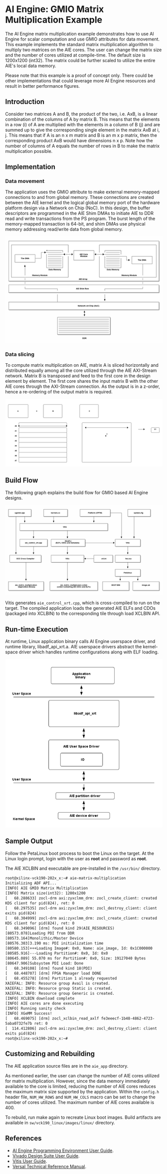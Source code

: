 # AI Engine: GMIO Matrix Multiplication Example

The AI Engine matrix multiplication example demonstrates how to use AI Engine for scalar computation and use GMIO attributes for data movement. This example implements the standard matrix multiplication algorithm to multiply two matrices on the AIE cores. The user can change the matrix size and the number of cores utilized at compile-time. The default size is 1200x1200 (int32). The matrix could be further scaled to utilize the entire AIE's local data memory.

Please note that this example is a proof of concept only. There could be other implementations that could leverage more AI Engine resources and result in better performance figures.

## Introduction

Consider two matrices A and B, the product of the two, i.e. AxB, is a linear combination of the columns of A by matrix B. This means that the elements in a row (i) of A are multiplied with the elements in a column of B (j) and are summed up to give the corresponding single element in the matrix AxB at i, j. This means that if A is an n x m matrix and B is an m x p matrix, then the corresponding product AxB would have dimensions n x p. Note how the number of columns of A equals the number of rows in B to make the matrix multiplication possible.

## Implementation

### Data movement

The application uses the GMIO attribute to make external memory-mapped connections to and from global memory. These connections are created between the AIE kernel and the logical global memory port of the hardware platform design via a Network on Chip (NoC). In this design, the buffer descriptors are programmed in the AIE Shim DMAs to initiate AIE to DDR read and write transactions from the PS program. The burst length of the memory-mapped transaction is 64-bit, and shim DMAs use physical memory addressing read/write data from global memory.

![Data movement](images/data_movement.png)

### Data slicing

To compute matrix multiplication on AIE, matrix A is sliced horizontally and distributed equally among all the core utilized through the AIE AXI-Stream network. Matrix B is transposed and feed to the first core in the design element by element. The first core shares the input matrix B with the other AIE cores through the AXI-Stream connection. As the output is in a z-order, hence a re-ordering of the output matrix is required.

![Data Slicing](images/data_slicing.png)

## Build Flow

The following graph explains the build flow for GMIO based AI Engine designs.

![Build flow](images/build_flow.png)

Vitis generates `aie_control_xrt.cpp`, which is cross-compiled to run on the target. The compiled application loads the generated AIE ELFs and CDOs (packaged into XCLBIN) to the corresponding tile through load XCLBIN API.

## Run-time Execution

At runtime, Linux application binary calls AI Engine userspace driver, and runtime library, libadf_api_xrt.a. AIE userspace drivers abstract the kernel-space driver which handles runtime configurations along with ELF loading.

![Programming flow](images/runtime.png)

## Sample Output

Follow the PetaLinux boot process to boot the Linux on the target. At the Linux login prompt, login with the user as **root** and password as **root**.

The AIE XCLBIN and executable are pre-installed in the `/usr/bin/` directory.

```
root@xilinx-vck190-202x_x:~# aie-matrix-multiplication
Initializing ADF API...
[INFO] AIE GMIO Matrix Multiplication
[INFO] Matrix size(int32): 1200x1200
[   68.288633] zocl-drm axi:zyxclmm_drm: zocl_create_client: created KDS client for pid(824), ret: 0
[   68.297535] zocl-drm axi:zyxclmm_drm: zocl_destroy_client: client exits pid(824)
[   68.304999] zocl-drm axi:zyxclmm_drm: zocl_create_client: created KDS client for pid(824), ret: 0
[   68.349096] [drm] found kind 29(AIE_RESOURCES)
[80573.078]Loading PDI from DDR
[80573.164]Monolithic/Master Device
[80576.303]3.190 ms: PDI initialization time
[80580.153]+++Loading Image#: 0x0, Name: aie_image, Id: 0x1C000000
[80585.916]---Loading Partition#: 0x0, Id: 0x0
[80645.089] 55.070 ms for Partition#: 0x0, Size: 19127040 Bytes
[80647.906]Subsystem PDI Load: Done
[   68.349108] [drm] found kind 18(PDI)
[   68.448707] [drm] FPGA Manager load DONE
[   68.455278] [drm] Partition 1 already requested
XAIEFAL: INFO: Resource group Avail is created.
XAIEFAL: INFO: Resource group Static is created.
XAIEFAL: INFO: Resource group Generic is created.
[INFO] XCLBIN download complete
[INFO] AIE cores are done executing
[INFO] Running sanity check
[INFO] XGeMM Success!
[   68.469075] [drm] zocl_xclbin_read_axlf fe3eeecf-1b48-4862-4723-5aba0732fe7b ret: 0
[  114.412806] zocl-drm axi:zyxclmm_drm: zocl_destroy_client: client exits pid(824)
root@xilinx-vck190-202x_x:~#
```

## Customizing and Rebuilding

The AIE application source files are in the `aie_app` directory.

As mentioned earlier, the user can change the number of AIE cores utilized for matrix multiplication. However, since the data memory immediately available to the core is limited, reducing the number of AIE cores reduces the maximum matrix size supported by the application. Within the `config.h` header file, `NUM_HW_ROWS` and `NUM_HW_COLS` macro can be set to change the number of cores utilized. The maximum number of AIE cores available is 400.

To rebuild, run make again to recreate Linux boot images. Build artifacts are available in `sw/vck190_linux/images/linux/` directory.

## References
* [AI Engine Programming Environment User Guide](https://docs.xilinx.com/r/en-US/ug1076-ai-engine-environment).
* [Vivado Design Suite User Guide](https://docs.xilinx.com/search/all?filters=Product_custom~%2522Design+Tools%257CVivado+Design+Suite%257C2022.1%2522&content-lang=en-US).
* [Vitis User Guide](https://docs.xilinx.com/r/en-US/ug1393-vitis-application-acceleration).
* [Versal Technical Reference Manual](https://docs.xilinx.com/search/all?filters=Product_custom~%2522Silicon+Devices%257CACAP%2522&content-lang=en-US).

